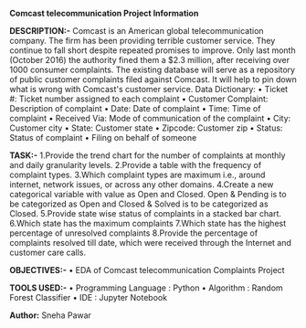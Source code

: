 **Comcast telecommunication Project Information**

**DESCRIPTION:-**
Comcast is an American global telecommunication company. The firm has been providing terrible customer service. They continue to fall short despite repeated promises to improve. Only last month (October 2016) the authority fined them a $2.3 million, after receiving over 1000 consumer complaints. The existing database will serve as a repository of public customer complaints filed against Comcast. It will help to pin down what is wrong with Comcast's customer service.
Data Dictionary:
• Ticket #: Ticket number assigned to each complaint
• Customer Complaint: Description of complaint
• Date: Date of complaint
• Time: Time of complaint
• Received Via: Mode of communication of the complaint
• City: Customer city
• State: Customer state
• Zipcode: Customer zip
• Status: Status of complaint
• Filing on behalf of someone

**TASK:-**
1.Provide the trend chart for the number of complaints at monthly and daily granularity levels.
2.Provide a table with the frequency of complaint types.
3.Which complaint types are maximum i.e., around internet, network issues, or across any other domains.
4.Create a new categorical variable with value as Open and Closed. Open & Pending is to be categorized as Open and Closed & Solved is to be categorized as Closed.
5.Provide state wise status of complaints in a stacked bar chart.
6.Which state has the maximum complaints
7.Which state has the highest percentage of unresolved complaints
8.Provide the percentage of complaints resolved till date, which were received through the Internet and customer care calls.

**OBJECTIVES:-**
• EDA of Comcast telecommunication Complaints Project

**TOOLS USED:-**
• Programming Language : Python
• Algorithm : Random Forest Classifier
• IDE : Jupyter Notebook

**Author:**
Sneha Pawar
